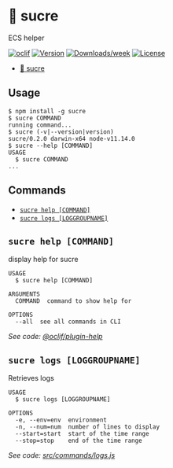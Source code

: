 # 🍬 sucre

ECS helper

[![oclif](https://img.shields.io/badge/cli-oclif-brightgreen.svg)](https://oclif.io)
[![Version](https://img.shields.io/npm/v/sucre.svg)](https://npmjs.org/package/sucre)
[![Downloads/week](https://img.shields.io/npm/dw/sucre.svg)](https://npmjs.org/package/sucre)
[![License](https://img.shields.io/npm/l/sucre.svg)](https://github.com/mateomurphy/sucre/blob/master/package.json)

<!-- toc -->
* [🍬 sucre](#-sucre)
<!-- tocstop -->

## Usage

<!-- usage -->
```sh-session
$ npm install -g sucre
$ sucre COMMAND
running command...
$ sucre (-v|--version|version)
sucre/0.2.0 darwin-x64 node-v11.14.0
$ sucre --help [COMMAND]
USAGE
  $ sucre COMMAND
...
```
<!-- usagestop -->

## Commands

<!-- commands -->
* [`sucre help [COMMAND]`](#sucre-help-command)
* [`sucre logs [LOGGROUPNAME]`](#sucre-logs-loggroupname)

## `sucre help [COMMAND]`

display help for sucre

```
USAGE
  $ sucre help [COMMAND]

ARGUMENTS
  COMMAND  command to show help for

OPTIONS
  --all  see all commands in CLI
```

_See code: [@oclif/plugin-help](https://github.com/oclif/plugin-help/blob/v2.1.6/src/commands/help.ts)_

## `sucre logs [LOGGROUPNAME]`

Retrieves logs

```
USAGE
  $ sucre logs [LOGGROUPNAME]

OPTIONS
  -e, --env=env  environment
  -n, --num=num  number of lines to display
  --start=start  start of the time range
  --stop=stop    end of the time range
```

_See code: [src/commands/logs.js](https://github.com/mateomurphy/sucre/blob/v0.2.0/src/commands/logs.js)_
<!-- commandsstop -->
